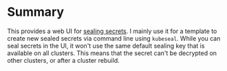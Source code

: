 # Summary
This provides a web UI for [sealing secrets](/sealed-secrets). I mainly use it for a template to create new sealed secrets via command line using `kubeseal`. While you can seal secrets in the UI, it won't use the same default sealing key that is available on all clusters. This means that the secret can't be decrypted on other clusters, or after a cluster rebuild.